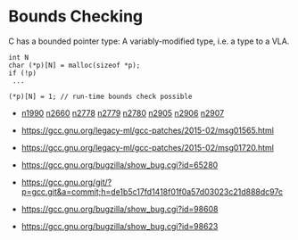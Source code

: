 
# Bounds Checking #

C has a bounded pointer type: A variably-modified type, i.e. a type
to a VLA.

    int N
    char (*p)[N] = malloc(sizeof *p);
    if (!p)
     ...
     
    (*p)[N] = 1; // run-time bounds check possible
    
    
 * [n1990](http://www.open-std.org/jtc1/sc22/wg14/www/docs/n1990.htm)
   [n2660](http://www.open-std.org/jtc1/sc22/wg14/www/docs/n2660.pdf)
   [n2778](http://www.open-std.org/jtc1/sc22/wg14/www/docs/n2778.pdf)
   [n2779](http://www.open-std.org/jtc1/sc22/wg14/www/docs/n2779.pdf)
   [n2780](http://www.open-std.org/jtc1/sc22/wg14/www/docs/n2780.pdf)
   [n2905](http://www.open-std.org/jtc1/sc22/wg14/www/docs/n2905.pdf)
   [n2906](http://www.open-std.org/jtc1/sc22/wg14/www/docs/n2906.pdf)
   [n2907](http://www.open-std.org/jtc1/sc22/wg14/www/docs/n2907.pdf)
   
   
 * https://gcc.gnu.org/legacy-ml/gcc-patches/2015-02/msg01565.html
 * https://gcc.gnu.org/legacy-ml/gcc-patches/2015-02/msg01720.html
 * https://gcc.gnu.org/bugzilla/show_bug.cgi?id=65280
 * https://gcc.gnu.org/git/?p=gcc.git&a=commit;h=de1b5c17fd1418f01f0a57d03023c21d888dc97c
 * https://gcc.gnu.org/bugzilla/show_bug.cgi?id=98608
 * https://gcc.gnu.org/bugzilla/show_bug.cgi?id=98623
   

